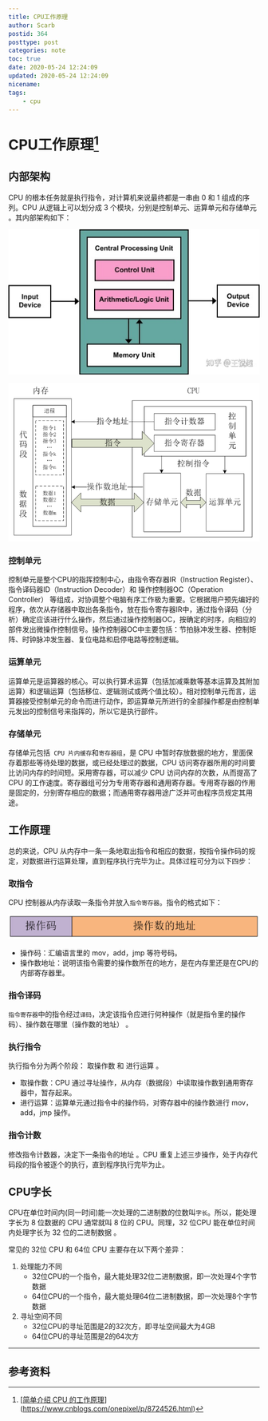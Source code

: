 ```yaml
---
title: CPU工作原理
author: Scarb
postid: 364
posttype: post
categories: note
toc: true
date: 2020-05-24 12:24:09
updated: 2020-05-24 12:24:09
nicename:
tags:
    - cpu
---
```


# CPU工作原理[^1]

## 内部架构

CPU 的根本任务就是执行指令，对计算机来说最终都是一串由 0 和 1 组成的序列。CPU 从逻辑上可以划分成 3 个模块，分别是控制单元、运算单元和存储单元 。其内部架构如下：

![](364/cpu_op_en.jpg)

![](364/cpu_op_ch.png)

### 控制单元

控制单元是整个CPU的指挥控制中心，由指令寄存器IR（Instruction Register）、指令译码器ID（Instruction Decoder）和 操作控制器OC（Operation Controller） 等组成，对协调整个电脑有序工作极为重要。它根据用户预先编好的程序，依次从存储器中取出各条指令，放在指令寄存器IR中，通过指令译码（分析）确定应该进行什么操作，然后通过操作控制器OC，按确定的时序，向相应的部件发出微操作控制信号。操作控制器OC中主要包括：节拍脉冲发生器、控制矩阵、时钟脉冲发生器、复位电路和启停电路等控制逻辑。

### 运算单元

运算单元是运算器的核心。可以执行算术运算（包括加减乘数等基本运算及其附加运算）和逻辑运算（包括移位、逻辑测试或两个值比较）。相对控制单元而言，运算器接受控制单元的命令而进行动作，即运算单元所进行的全部操作都是由控制单元发出的控制信号来指挥的，所以它是执行部件。

### 存储单元

存储单元包括` CPU 片内缓存`和`寄存器组`，是 CPU 中暂时存放数据的地方，里面保存着那些等待处理的数据，或已经处理过的数据，CPU 访问寄存器所用的时间要比访问内存的时间短。采用寄存器，可以减少 CPU 访问内存的次数，从而提高了 CPU 的工作速度。寄存器组可分为专用寄存器和通用寄存器。专用寄存器的作用是固定的，分别寄存相应的数据；而通用寄存器用途广泛并可由程序员规定其用途。

## 工作原理

总的来说，CPU 从内存中一条一条地取出指令和相应的数据，按指令操作码的规定，对数据进行运算处理，直到程序执行完毕为止。具体过程可分为以下四步：

### 取指令

CPU 控制器从内存读取一条指令并放入`指令寄存器`。指令的格式如下：

![](364/order_fetching.png)

* 操作码：汇编语言里的 mov，add，jmp 等符号码。
* 操作数地址：说明该指令需要的操作数所在的地方，是在内存里还是在CPU的内部寄存器里。

### 指令译码

`指令寄存器`中的指令经过`译码`，决定该指令应进行何种操作（就是指令里的操作码）、操作数在哪里（操作数的地址） 。

### 执行指令

执行指令分为两个阶段： 取操作数 和 进行运算 。

* 取操作数：CPU 通过寻址操作，从内存（数据段）中读取操作数到通用寄存器中，暂存起来。
* 进行运算：运算单元通过指令中的操作码，对寄存器中的操作数进行 mov，add，jmp 操作。

### 指令计数

修改指令计数器，决定下一条指令的地址 。CPU 重复上述三步操作，处于内存代码段的指令被逐个的执行，直到程序执行完毕为止。

## CPU字长

CPU在单位时间内(同一时间)能一次处理的二进制数的位数叫`字长`。所以，能处理字长为 8 位数据的 CPU 通常就叫 8 位的 CPU。同理，32 位CPU 能在单位时间内处理字长为 32 位的二进制数据 。

常见的 32位 CPU 和 64位 CPU 主要存在以下两个差异：

1. 处理能力不同
   * 32位CPU的一个指令，最大能处理32位二进制数据，即一次处理4个字节数据
   * 64位CPU的一个指令，最大能处理64位二进制数据，即一次处理8个字节数据
2. 寻址空间不同
   * 32位CPU的寻址范围是2的32次方，即寻址空间最大为4GB
   * 64位CPU的寻址范围是2的64次方

-----

## 参考资料

[^1]: [[简单介绍 CPU 的工作原理](https://www.cnblogs.com/onepixel/p/8724526.html)](https://www.cnblogs.com/onepixel/p/8724526.html)